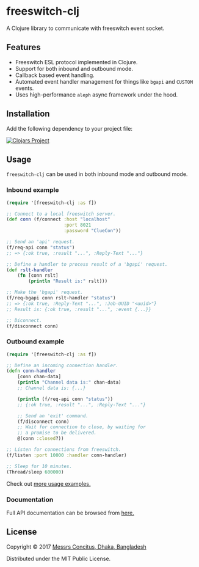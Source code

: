 # freeswitch-clj

A Clojure library to communicate with freeswitch event socket.

## Features

- Freeswitch ESL protocol implemented in Clojure.
- Support for both inbound and outbound mode.
- Callback based event handling.
- Automated event handler management for things like `bgapi` and `CUSTOM` events.
- Uses high-performance `aleph` async framework under the hood.

## Installation

Add the following dependency to your project file:

[![Clojars Project](https://img.shields.io/clojars/v/freeswitch-clj.svg?style=flat-square)](https://clojars.org/freeswitch-clj)

## Usage

`freeswitch-clj` can be used in both inbound mode and outbound mode.

### Inbound example

```clojure
(require '[freeswitch-clj :as f])

;; Connect to a local freeswitch server.
(def conn (f/connect :host "localhost"
                     :port 8021
                     :password "ClueCon"))

;; Send an 'api' request.
(f/req-api conn "status")
;; => {:ok true, :result "...", :Reply-Text "..."}

;; Define a handler to process result of a 'bgapi' request.
(def rslt-handler
    (fn [conn rslt]
        (println "Result is:" rslt)))

;; Make the 'bgapi' request.
(f/req-bgapi conn rslt-handler "status")
;; => {:ok true, :Reply-Text "...", :Job-UUID "<uuid>"}
;; Result is: {:ok true, :result "...", :event {...}}

;; Diconnect.
(f/disconnect conn)
```

### Outbound example

```clojure
(require '[freeswitch-clj :as f])

;; Define an incoming connection handler.
(defn conn-handler
    [conn chan-data]
    (println "Channel data is:" chan-data)
    ;; Channel data is: {...}

    (println (f/req-api conn "status"))
    ;; {:ok true, :result "...", :Reply-Text "..."}

    ;; Send an 'exit' command.
    (f/disconnect conn)
    ;; Wait for connection to close, by waiting for
    ;; a promise to be delivered.
    @(conn :closed?))

;; Listen for connections from freeswitch.
(f/listen :port 10000 :handler conn-handler)

;; Sleep for 10 minutes.
(Thread/sleep 600000)
```

Check out [more usage examples.](https://titonbarua.github.io/freeswitch-clj/usage_examples.html)

### Documentation

Full API documentation can be browsed from [here.](https://titonbarua.github.io/freeswitch-clj)

## License

Copyright © 2017 [Messrs Concitus, Dhaka, Bangladesh](mailto:contact@concitus.com)

Distributed under the MIT Public License.
